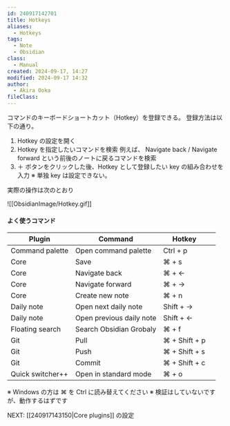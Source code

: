 ```yaml
---
id: 240917142701
title: Hotkeys
aliases:
  - Hotkeys
tags:
  - Note
  - Obsidian
class:
  - Manual
created: 2024-09-17, 14:27
modified: 2024-09-17 14:32
author:
  - Akira Ooka
fileClass: 
---
```


コマンドのキーボードショートカット（Hotkey）を登録できる。
登録方法は以下の通り。

1. Hotkey の設定を開く
2. Hotkey を指定したいコマンドを検索
   例えば、 Navigate back / Navigate forward という前後のノートに戻るコマンドを検索
3. ＋ ボタンをクリックした後、Hotkey として登録したい key の組み合わせを入力
   ※ 単独 key は設定できない。

実際の操作は次のとおり

![[ObsidianImage/Hotkey.gif]]

#### よく使うコマンド

| Plugin           | Command                  | Hotkey        |     |
| ---------------- | ------------------------ | ------------- | --- |
| Command palette  | Open command palette     | Ctrl + p      |     |
| Core             | Save                     | ⌘ + s         |     |
| Core             | Navigate back            | ⌘ + ←         |     |
| Core             | Navigate forward         | ⌘ + →         |     |
| Core             | Create new note          | ⌘ + n         |     |
| Daily note       | Open next daily note     | Shift + →     |     |
| Daily note       | Open previous daily note | Shift + ←     |     |
| Floating search  | Search Obsidian Grobaly  | ⌘ + f         |     |
| Git              | Pull                     | ⌘ + Shift + p |     |
| Git              | Push                     | ⌘ + Shift + s |     |
| Git              | Commit                   | ⌘ + Shift + c |     |
| Quick switcher++ | Open in standard mode    | ⌘ + o         |     |

※ Windows の方は ⌘ を Ctrl に読み替えてください
※ 検証はしていないですが、動作するはずです

NEXT: [[240917143150|Core plugins]] の設定